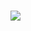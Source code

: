 ### ![](https://camo.githubusercontent.com/04ad65322cfd84ad30a3173e15d8b0cacff0d6c2/68747470733a2f2f692e696d6775722e636f6d2f5772664c45536d2e706e67)



